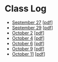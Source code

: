 # Class Log

* [September 27](./sep27.html) [[pdf](./sep27.pdf)]
* [September 29](./sep29.html) [[pdf](./sep29.pdf)]
* [October 2](./oct02.html) [[pdf](./oct02.pdf)]
* [October 4](./oct04.html) [[pdf](./oct04.pdf)]
* [October 6](./oct06.html) [[pdf](./oct06.pdf)]
* [October 9](./oct09.html) [[pdf](./oct09.pdf)]
* [October 11](./oct11.html) [[pdf](./oct11.pdf)]
